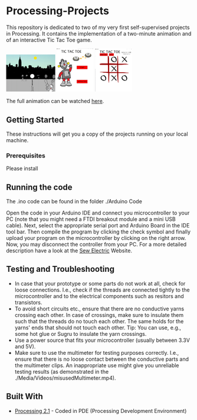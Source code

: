 # Processing-Projects

This repository is dedicated to two of my very first self-supervised projects in Processing.
It contains the implementation of a two-minute animation and of an interactive Tic Tac Toe game.


<p float="left">
  <img src="Photos/animation.png" height="100px" />
  <img src="Photos/ttt1.png" width="20%" /> 
  <img src="Photos/ttt2.png" width="20%" />
</p>


The full animation can be watched [here](https://youtu.be/5g5aKYJhM1g).

## Getting Started

These instructions will get you a copy of the projects running on your local machine.  


### Prerequisites

Please install

## Running the code

The .ino code can be found in the folder ./Arduino Code

Open the code in your Arduino IDE and connect you microcontroller to your PC (note that you might need a FTDI breakout module and a mini USB cable).
Next, select the appropriate serial port and Arduino Board in the IDE tool bar. Then compile the program by clicking the check symbol and finally upload your program on the microcontroller by clicking on the right arrow. Now, you may disconnect the controller from your PC. For a more detailed description have a look at the [Sew Electric](http://sewelectric.org/diy-projects/3-programming-your-lilypad/) Website.


## Testing and Troubleshooting

* In case that your prototype or some parts do not work at all, check for loose connections. I.e., check if the threads are connected tightly to the microcontroller and to the electrical components such as resitors and transistors.
* To avoid short circuits etc., ensure that there are no conductive yarns crossing each other. In case of crossings, make sure to insulate them such that the threads do no touch each other. The same holds for the yarns' ends that should not touch each other. Tip: You can use, e.g., some hot glue or Sugru to insulate the yarn crossings.
* Use a power source that fits your microcontroller (usually between 3.3V and 5V).
* Make sure to use the multimeter for testing purposes correctly. I.e., ensure that there is no loose contact between the conductive parts and the multimeter clips. An inappropriate use might give you unreliable testing results (as demonstrated in the ./Media/Videos/misusedMultimeter.mp4).

## Built With

* [Processing 2.1](https://processing.org/download/) - Coded in PDE (Processing Development Environment)

